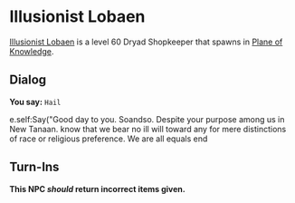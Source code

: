 # Illusionist Lobaen



[Illusionist Lobaen](/npc/202212) is a level 60 Dryad Shopkeeper that spawns in [Plane of Knowledge](/zone/202).



## Dialog

**You say:** `Hail`



e.self:Say("Good day to you. Soandso. Despite your purpose among us in New Tanaan. know that we bear no ill will toward any for mere distinctions of race or religious preference. We are all equals 
end



## Turn-Ins



**This NPC *should* return incorrect items given.**





